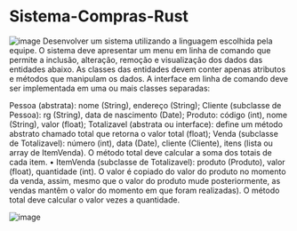 # Sistema-Compras-Rust
![image](https://github.com/Arthur99Silva/Sistema-Compras-Rust/assets/51514914/9950960e-687f-4bd4-8e25-cca1164569b5)
Desenvolver um sistema utilizando a linguagem escolhida pela equipe. O sistema deve apresentar um menu em linha de comando que permite a inclusão, alteração, remoção e visualização dos dados das entidades abaixo. As classes das entidades devem conter apenas atributos e métodos que manipulam os dados. A interface em linha de comando deve ser implementada em uma ou mais classes separadas:

Pessoa (abstrata): nome (String), endereço (String);
Cliente (subclasse de Pessoa): rg (String), data de nascimento (Date);
Produto: código (int), nome (String), valor (float);
Totalizavel (abstrata ou interface): define um método abstrato chamado total que retorna o valor total (float);
Venda (subclasse de Totalizavel): número (int), data (Date), cliente (Cliente), itens (lista ou array de ItemVenda). O método total deve calcular a soma dos totais de cada item.
• ItemVenda (subclasse de Totalizavel): produto (Produto), valor (float), quantidade (int). O valor é copiado do valor do produto no momento da venda, assim, mesmo que o valor do produto mude posteriormente, as vendas mantêm o valor do momento em que foram realizadas). O método total deve calcular o valor vezes a quantidade.

![image](https://github.com/Arthur99Silva/Sistema-Compras-Rust/assets/51514914/9a34b4a0-b143-4a97-bded-29ca92158b7f)

